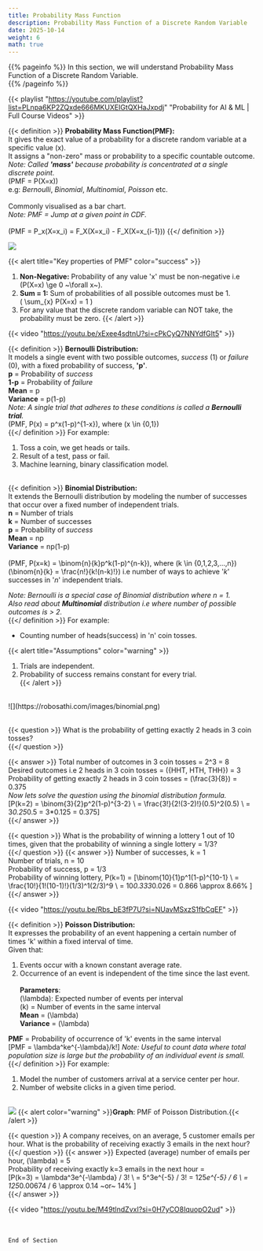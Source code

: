 ```yaml
---
title: Probability Mass Function
description: Probability Mass Function of a Discrete Random Variable
date: 2025-10-14
weight: 6
math: true
---
```


{{% pageinfo %}}
In this section, we will understand Probability Mass Function of a Discrete Random Variable.<br>
{{% /pageinfo %}}

{{< playlist "https://youtube.com/playlist?list=PLnpa6KP2ZQxde666MKUXEIGtQXHaJxpdj" 
        "Probability for AI & ML | Full Course Videos" >}}
<br>

{{< definition >}}
**Probability Mass Function(PMF):** <br>
It gives the exact value of a probability for a discrete random variable at a specific value \(x\).<br>
It assigns a "non-zero" mass or probability to a specific countable outcome.<br>
*Note: Called **'mass'** because probability is concentrated at a single discrete point.* <br>
\(PMF = P(X=x)\) <br>
e.g: _Bernoulli_, _Binomial_, _Multinomial_, _Poisson_ etc. <br><br>
Commonly visualised as a bar chart. <br>
*Note: PMF = Jump at a given point in CDF.* <br><br>
\(PMF = P_x(X=x_i) = F_X(X=x_i) - F_X(X=x_{i-1})\)
{{</ definition >}}

![](https://robosathi.com/images/cdf_example_1.png)

{{< alert title="Key properties of PMF" color="success" >}}
1. **Non-Negative:** Probability of any value 'x' must be non-negative i.e \(P(X=x) \ge 0 ~\forall x~\). <br>
2. **Sum = 1:** Sum of probabilities of all possible outcomes must be 1. <br>
\( \sum_{x} P(X=x) = 1 \) <br>
3. For any value that the discrete random variable can NOT take, the probability must be zero.
{{< /alert >}}

{{< video "https://youtu.be/xExee4sdtnU?si=cPkCyQ7NNYdfGIt5" >}}
<br>

{{< definition >}}
**Bernoulli Distribution:** <br>
It models a single event with two possible outcomes, _success_ (1) or _failure_ (0), with a fixed probability of success, 
**'p'**. <br>
**p** = Probability of _success_ <br>
**1-p** = Probability of _failure_ <br>
**Mean** = p <br>
**Variance** = p(1-p) <br>
*Note: A single trial that adheres to these conditions is called a **Bernoulli trial**.* <br>
\(PMF, P(x) = p^x(1-p)^{1-x}\), where \(x \in \{0,1\}\) <br>
{{</ definition >}}
For example: 
1. Toss a coin, we get heads or tails. <br>
2. Result of a test, pass or fail. <br>
3. Machine learning, binary classification model. <br><br>

{{< definition >}}
**Binomial Distribution:** <br>
It extends the Bernoulli distribution by modeling the number of successes that occur over a fixed number of 
independent trials. <br>
**n** = Number of trials <br>
**k** = Number of successes <br>
**p** = Probability of _success_ <br>
**Mean** = np <br>
**Variance** = np(1-p) <br><br>
\(PMF, P(x=k) = \binom{n}{k}p^k(1-p)^{n-k}\), where \(k \in \{0,1,2,3,...,n\}\) <br>
\(\binom{n}{k} = \frac{n!}{k!(n-k)!}\) i.e number of ways to achieve '_k_' successes in '_n_' independent trials. <br>

*Note: Bernoulli is a special case of Binomial distribution where n = 1.* <br>
*Also read about **Multinomial** distribution i.e where number of possible outcomes is > 2.* <br>
{{</ definition >}}
For example:
- Counting number of heads(success) in 'n' coin tosses. <br>

{{< alert title="Assumptions" color="warning" >}}
1. Trials are independent. <br>
2. Probability of success remains constant for every trial. <br>
{{< /alert >}}
<br>
![](https://robosathi.com/images/binomial.png)
<br><br>

{{< question >}}
What is the probability of getting exactly 2 heads in 3 coin tosses? <br>
{{</ question >}}

{{< answer >}}
Total number of outcomes in 3 coin tosses = 2^3 = 8 <br>
Desired outcomes i.e 2 heads in 3 coin tosses = \(\{HHT, HTH, THH\}\) = 3 <br>
Probability of getting exactly 2 heads in 3 coin tosses = \(\frac{3}{8}\) = 0.375 <br>
*Now lets solve the question using the binomial distribution formula.* <br>
\[P(k=2) = \binom{3}{2}p^2(1-p)^{3-2} \\
= \frac{3!}{2!(3-2)!}(0.5)^2(0.5) \\
= 3*0.25*0.5 = 3*0.125 = 0.375\] <br>
{{</ answer >}}
<br>

{{< question >}}
What is the probability of winning a lottery 1 out of 10 times, given that the probability of winning a single lottery 
= 1/3? <br>
{{</ question >}}
{{< answer >}}
Number of successes, k = 1 <br>
Number of trials, n = 10 <br>
Probability of success, p = 1/3 <br>
Probability of winning lottery, P(k=1) = \[\binom{10}{1}p^1(1-p)^{10-1} \\
= \frac{10!}{1!(10-1)!}(1/3)^1(2/3)^9 \\
= 10*0.333*0.026 = 0.866 \approx 8.66\% \] <br>
{{</ answer >}}
<br>

{{< video "https://youtu.be/Rbs_bE3fP7U?si=NUavMSxzS1fbCqEF" >}}
<br>

{{< definition >}}
**Poisson Distribution:** <br>
It expresses the probability of an event happening a certain number of times 'k' within a fixed interval of time. <br>
Given that:
1. Events occur with a known constant average rate.<br>
2. Occurrence of an event is independent of the time since the last event. <br><br>
**Parameters**: <br>
\(\lambda\): Expected number of events per interval <br>
\(k\) = Number of events in the same interval <br>
**Mean** = \(\lambda\) <br>
**Variance** = \(\lambda\)<br>

**PMF** = Probability of occurrence of 'k' events in the same interval <br>
\[PMF = \lambda^ke^{-\lambda}/k!\]
*Note: Useful to count data where total population size is large but the probability of an individual event is small.* <br>
{{</ definition >}}
For example: 
1. Model the number of customers arrival at a service center per hour. <br>
2. Number of website clicks in a given time period. <br><br>

![](https://robosathi.com/images/poisson_pmf.png)
{{< alert color="warning" >}}**Graph**: PMF of Poisson Distribution.{{< /alert >}}

{{< question >}}
A company receives, on an average, 5 customer emails per hour. What is the probability of receiving exactly 3 emails
in the next hour? <br>
{{</ question >}}
{{< answer >}}
Expected (average) number of emails per hour, \(\lambda\) = 5 <br>
Probability of receiving exactly k=3 emails in the next hour =  <br>
\[P(k=3) = \lambda^3e^{-\lambda} / 3! \\
= 5^3e^{-5} / 3! = 125*e^{-5} / 6 \\
= 125*0.00674 / 6 \approx 0.14 ~or~ 14\%  \] <br>
{{</ answer >}}
<br>

{{< video "https://youtu.be/M49tlndZvxI?si=0H7yCO8IquopO2ud" >}}

<br><br>
```End of Section```